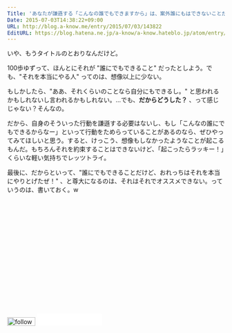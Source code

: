 ```yaml
---
Title: 'あなたが謙遜する「こんなの誰でもできますから」は、案外誰にもはできないことだったりする '
Date: 2015-07-03T14:38:22+09:00
URL: http://blog.a-know.me/entry/2015/07/03/143822
EditURL: https://blog.hatena.ne.jp/a-know/a-know.hateblo.jp/atom/entry/8454420450100033974
---
```


いや、もうタイトルのとおりなんだけど。


100歩ゆずって、ほんとにそれが "誰にでもできること" だったとしよう。でも、"それを本当にやる人" ってのは、想像以上に少ない。


もしかしたら、"ああ、それくらいのことなら自分にもできるし。" と思われるかもしれないし言われるかもしれない。...でも、**だからどうした？** 、って感じじゃない？そんなの。


だから、自身のそういった行動を謙遜する必要はないし、もし「こんなの誰にでもできるからなー」といって行動をためらっていることがあるのなら、ぜひやってみてほしいと思う。すると、けっこう、想像もしなかったようなことが起こるもんだ。もちろんそれを約束することはできないけど、「起こったらラッキー！」くらいな軽い気持ちでレッツトライ。


最後に、だからといって、"誰にでもできることだけど、おれっちはそれを本当にやりとげたぜ！" 、と尊大になるのは、それはそれでオススメできない。っていうのは、書いておく。w


<script async src="//pagead2.googlesyndication.com/pagead/js/adsbygoogle.js"></script>
<!-- article-bottom2 -->
<ins class="adsbygoogle"
     style="display:inline-block;width:300px;height:250px"
     data-ad-client="ca-pub-3463034538369189"
     data-ad-slot="5274552934"></ins>
<script>
(adsbygoogle = window.adsbygoogle || []).push({});
</script>


<div>
<a href='http://cloud.feedly.com/#subscription%2Ffeed%2Fhttp%3A%2F%2Fblog.a-know.me%2Ffeed'  target='blank'><img id='feedlyFollow' src='http://s3.feedly.com/img/follows/feedly-follow-rectangle-volume-small_2x.png' alt='follow us in feedly' width='65' height='20'></a>

<iframe src="//blog.hatena.ne.jp/a-know/a-know.hateblo.jp/subscribe/iframe" allowtransparency="true" frameborder="0" scrolling="no" width="150" height="28"></iframe>
</div>
